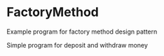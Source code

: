 # FactoryMethod
Example program for factory method design pattern

Simple program for deposit and withdraw money
